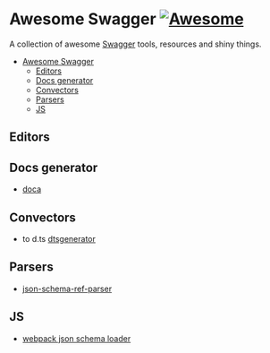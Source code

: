 # Awesome Swagger [![Awesome](https://cdn.rawgit.com/sindresorhus/awesome/d7305f38d29fed78fa85652e3a63e154dd8e8829/media/badge.svg)](https://github.com/sindresorhus/awesome)

A collection of awesome [Swagger](https://developer.mozilla.org/en-US/docs/Web/JavaScript) tools, resources and shiny things.

* [Awesome Swagger](#awesome-swagger)
  * [Editors](#editors)
  * [Docs generator](#docs-generator)
  * [Convectors](#convectors)
  * [Parsers](#parsers)
  * [JS](#js)
  
## Editors
## Docs generator
- [doca](https://github.com/cloudflare/doca)

## Convectors
- to d.ts [dtsgenerator](https://www.npmjs.com/package/dtsgenerator)

## Parsers
- [json-schema-ref-parser](https://github.com/BigstickCarpet/json-schema-ref-parser)

## JS
- [webpack json schema loader](https://github.com/cloudflare/json-schema-loader)
